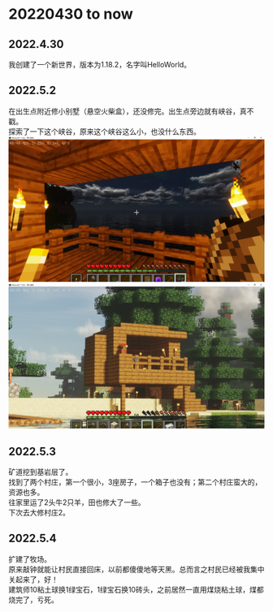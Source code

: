 # 20220430 to now

## 2022.4.30
我创建了一个新世界，版本为1.18.2，名字叫HelloWorld。  

## 2022.5.2
在出生点附近修小别墅（悬空火柴盒），还没修完。出生点旁边就有峡谷，真不戳。  
探索了一下这个峡谷，原来这个峡谷这么小，也没什么东西。  
![家内部](./lib/home_inside.jpg)
![家外部](./lib/home_outside.jpg)

## 2022.5.3
矿道挖到基岩层了。  
找到了两个村庄，第一个很小，3座房子，一个箱子也没有；第二个村庄蛮大的，资源也多。  
往家里运了2头牛2只羊，田也修大了一些。  
下次去大修村庄2。  

## 2022.5.4
扩建了牧场。  
原来敲钟就能让村民直接回床，以前都傻傻地等天黑。总而言之村民已经被我集中关起来了，好！  
建筑师10粘土球换1绿宝石，1绿宝石换10砖头，之前居然一直用煤烧粘土球，煤都烧完了，亏死。  

